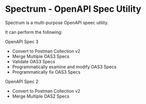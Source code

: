 # Spectrum - OpenAPI Spec Utility

Spectrum is a multi-purpose OpenAPI speec utility.

It can perform the following:

OpenAPI Spec 3

* Convert to Postman Collection v2
* Merge Multiple OAS3 Specs
* Validate OAS3 Specs
* Programmatically examine and modify OAS3 Specs
* Programmatically fix OAS3 Specs

OpenAPI Spec 2

* Convert to Postman Collection v2
* Merge Multiple OAS2 Specs